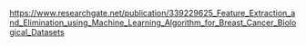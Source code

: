 https://www.researchgate.net/publication/339229625_Feature_Extraction_and_Elimination_using_Machine_Learning_Algorithm_for_Breast_Cancer_Biological_Datasets
